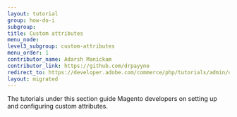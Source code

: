 ```yaml
---
layout: tutorial
group: how-do-i
subgroup:
title: Custom attributes
menu_node:
level3_subgroup: custom-attributes
menu_order: 1
contributor_name: Adarsh Manickam
contributor_link: https://github.com/drpayyne
redirect_to: https://developer.adobe.com/commerce/php/tutorials/admin/custom-text-field-attribute/
layout: migrated
---
```


The tutorials under this section guide Magento developers on setting up and configuring custom attributes.
